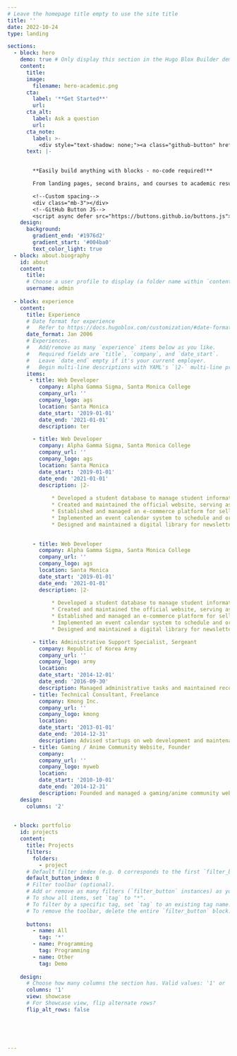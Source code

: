 ```yaml
---
# Leave the homepage title empty to use the site title
title: ''
date: 2022-10-24
type: landing

sections:
  - block: hero
    demo: true # Only display this section in the Hugo Blox Builder demo site
    content:
      title: 
      image:
        filename: hero-academic.png
      cta:
        label: '**Get Started**'
        url: 
      cta_alt:
        label: Ask a question
        url: 
      cta_note:
        label: >-
          <div style="text-shadow: none;"><a class="github-button" href="https://github.com/HugoBlox/hugo-blox-builder" data-icon="octicon-star" data-size="large" data-show-count="true" aria-label="Star">Sungyoung Moon</a></div><div style="text-shadow: none;"><a class="github-button" href="https://github.com/HugoBlox/theme-academic-cv" data-icon="octicon-star" data-size="large" data-show-count="true" aria-label="Star">Star the Academic template</a></div>
      text: |-
       

        **Easily build anything with blocks - no-code required!**

        From landing pages, second brains, and courses to academic resumés, conferences, and tech blogs.

        <!--Custom spacing-->
        <div class="mb-3"></div>
        <!--GitHub Button JS-->
        <script async defer src="https://buttons.github.io/buttons.js"></script>
    design:
      background:
        gradient_end: '#1976d2'
        gradient_start: '#004ba0'
        text_color_light: true
  - block: about.biography
    id: about
    content:
      title: 
      # Choose a user profile to display (a folder name within `content/authors/`)
      username: admin
  
  - block: experience
    content:
      title: Experience
      # Date format for experience
      #   Refer to https://docs.hugoblox.com/customization/#date-format
      date_format: Jan 2006
      # Experiences.
      #   Add/remove as many `experience` items below as you like.
      #   Required fields are `title`, `company`, and `date_start`.
      #   Leave `date_end` empty if it's your current employer.
      #   Begin multi-line descriptions with YAML's `|2-` multi-line prefix.
      items:
       - title: Web Developer
          company: Alpha Gamma Sigma, Santa Monica College
          company_url: ''
          company_logo: ags
          location: Santa Monica
          date_start: '2019-01-01'
          date_end: '2021-01-01'
          description: ter

        - title: Web Developer
          company: Alpha Gamma Sigma, Santa Monica College
          company_url: ''
          company_logo: ags
          location: Santa Monica
          date_start: '2019-01-01'
          date_end: '2021-01-01'
          description: |2-
    
              * Developed a student database to manage student information and track their progress, including volunteering records, attendance, and membership fees.
              * Created and maintained the official website, serving as a central online hub for organization information, updates, and resources.
              * Established and managed an e-commerce platform for selling organization-related merchandise.
              * Implemented an event calendar system to schedule and organize various chapter events and volunteer activities.
              * Designed and maintained a digital library for newsletters, providing an easily accessible resource for members and stakeholders to review past content and updates.

    
        - title: Web Developer
          company: Alpha Gamma Sigma, Santa Monica College
          company_url: ''
          company_logo: ags
          location: Santa Monica
          date_start: '2019-01-01'
          date_end: '2021-01-01'
          description: |2-
    
              * Developed a student database to manage student information and track their progress, including volunteering records, attendance, and membership fees.
              * Created and maintained the official website, serving as a central online hub for organization information, updates, and resources.
              * Established and managed an e-commerce platform for selling organization-related merchandise.
              * Implemented an event calendar system to schedule and organize various chapter events and volunteer activities.
              * Designed and maintained a digital library for newsletters, providing an easily accessible resource for members and stakeholders to review past content and updates.

        - title: Administrative Support Specialist, Sergeant
          company: Republic of Korea Army
          company_url: ''
          company_logo: army
          location: 
          date_start: '2014-12-01'
          date_end: '2016-09-30'
          description: Managed administrative tasks and maintained records using military security databases and software, ensuring security and data integrity.
        - title: Technical Consultant, Freelance
          company: Kmong Inc.
          company_url: ''
          company_logo: kmong
          location: 
          date_start: '2013-01-01'
          date_end: '2014-12-31'
          description: Advised startups on web development and maintenance to drive business success through Kmong Inc.
        - title: Gaming / Anime Community Website, Founder
          company: 
          company_url: ''
          company_logo: myweb
          location: 
          date_start: '2010-10-01'
          date_end: '2014-12-31'
          description: Founded and managed a gaming/anime community website during high school, which reached 100K+ users and 40M+ visits in three years. Led operational decision-making and organized anime events at expos.
    design:
      columns: '2'

  
  - block: portfolio
    id: projects
    content:
      title: Projects
      filters:
        folders:
          - project
      # Default filter index (e.g. 0 corresponds to the first `filter_button` instance below).
      default_button_index: 0
      # Filter toolbar (optional).
      # Add or remove as many filters (`filter_button` instances) as you like.
      # To show all items, set `tag` to "*".
      # To filter by a specific tag, set `tag` to an existing tag name.
      # To remove the toolbar, delete the entire `filter_button` block.
    
      buttons:
        - name: All
          tag: '*'
        - name: Programming
          tag: Programming
        - name: Other
          tag: Demo
    
    design:
      # Choose how many columns the section has. Valid values: '1' or '2'.
      columns: '1'
      view: showcase
      # For Showcase view, flip alternate rows?
      flip_alt_rows: false

   


   
---
```

